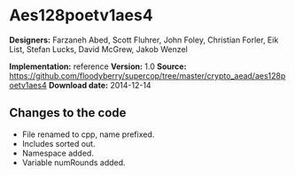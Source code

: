 # Aes128poetv1aes4

**Designers:** Farzaneh Abed, Scott Fluhrer, John Foley, Christian Forler, Eik List, Stefan Lucks, David McGrew, Jakob Wenzel

**Implementation:** reference
**Version:** 1.0
**Source:** https://github.com/floodyberry/supercop/tree/master/crypto_aead/aes128poetv1aes4
**Download date:** 2014-12-14

## Changes to the code

* File renamed to cpp, name prefixed.
* Includes sorted out.
* Namespace added.
* Variable numRounds added.
